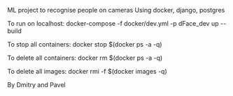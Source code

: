 ML project to recognise people on cameras
Using docker, django, postgres

To run on localhost:
docker-compose -f docker/dev.yml -p dFace_dev up --build

To stop all containers:
docker stop $(docker ps -a -q)

To delete all containers:
docker rm $(docker ps -a -q)

To delete all images:
docker rmi -f $(docker images -q)

By Dmitry and Pavel